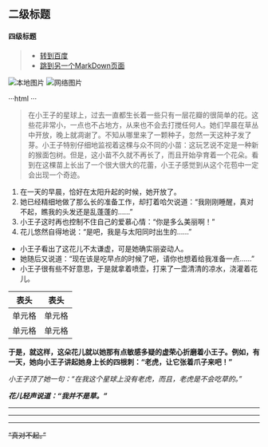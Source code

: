 ## 二级标题
#### 四级标题

> - [转到百度](https://www.baidu.com)
> - [跳到另一个MarkDown页面](https://github.com/xiaohuang-rose/first/blob/main/second.md)

![本地图片]()
![网络图片](https://gimg2.baidu.com/image_search/src=http%3A%2F%2Fcdn.duitang.com%2Fuploads%2Fitem%2F201410%2F20%2F20141020162058_UrMNe.jpeg&refer=http%3A%2F%2Fcdn.duitang.com&app=2002&size=f9999,10000&q=a80&n=0&g=0n&fmt=jpeg?sec=1622203245&t=7e6611e15921201dfa61c5714b117b1b)

···html
      <html>
        <head>
        <title>Test</title>
      </head>
···
>在小王子的星球上，过去一直都生长着一些只有一层花瓣的很简单的花。这些花非常小，一点也不占地方，从来也不会去打搅任何人。她们早晨在草丛中开放，晚上就凋谢了。不知从哪里来了一颗种子，忽然一天这种子发了芽。小王子特别仔细地监视着这棵与众不同的小苗：这玩艺说不定是一种新的猴面包树。但是，这小苗不久就不再长了，而且开始孕育着一个花朵。看到在这棵苗上长出了一个很大很大的花蕾，小王子感觉到从这个花苞中一定会出现一个奇迹。

1. 在一天的早晨，恰好在太阳升起的时候，她开放了。
2. 她已经精细地做了那么长的准备工作，却打着哈欠说道：“我刚刚睡醒，真对不起，瞧我的头发还是乱蓬蓬的……”
3. 小王子这时再也控制不住自己的爱慕心情：“你是多么美丽啊！”
4. 花儿悠然自得地说：“是吧，我是与太阳同时出生的……”

- 小王子看出了这花儿不太谦虚，可是她确实丽姿动人。
- 她随后又说道：“现在该是吃早点的时候了吧，请你也想着给我准备一点……”
- 小王子很有些不好意思，于是就拿着喷壶，打来了一壶清清的凉水，浇灌着花儿。

|  表头   | 表头  |
|  -----  | -----  |
| 单元格  | 单元格 |
| 单元格  | 单元格 |

**于是，就这样，这朵花儿就以她那有点敏感多疑的虚荣心折磨着小王子。例如，有一天，她向小王子讲起她身上长的四根刺：“老虎，让它张着爪子来吧！”**

*小王子顶了她一句：“在我这个星球上没有老虎，而且，老虎是不会吃草的。”*

***花儿轻声说道：“我并不是草。”***

---
---
****


~~“真对不起。”~~

